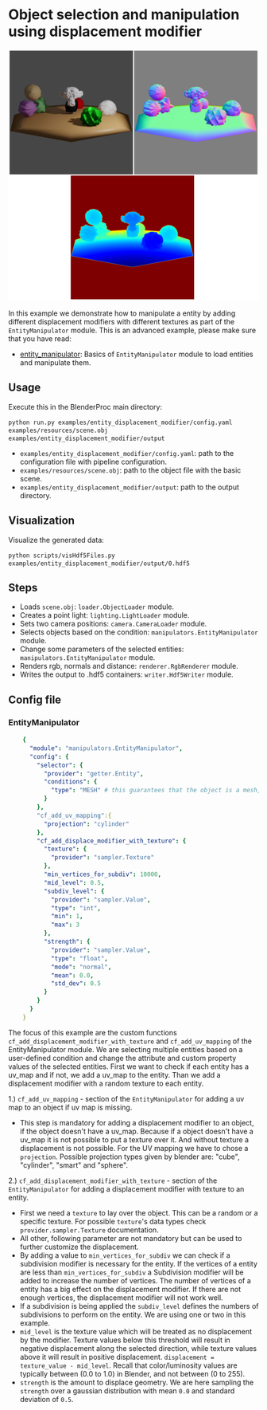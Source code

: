 # Object selection and manipulation using displacement modifier

![](rendering.png)

In this example we demonstrate how to manipulate a entity by adding different displacement modifiers with different textures as part of the `EntityManipulator` module.
This is an advanced example, please make sure that you have read:

* [entity_manipulator](../shapenet/README.md): Basics of `EntityManipulator` module to load entities and manipulate them. 
## Usage

Execute this in the BlenderProc main directory:

```
python run.py examples/entity_displacement_modifier/config.yaml examples/resources/scene.obj examples/entity_displacement_modifier/output
```

* `examples/entity_displacement_modifier/config.yaml`: path to the configuration file with pipeline configuration.
* `examples/resources/scene.obj`: path to the object file with the basic scene.
* `examples/entity_displacement_modifier/output`: path to the output directory.

## Visualization

Visualize the generated data:

```
python scripts/visHdf5Files.py examples/entity_displacement_modifier/output/0.hdf5
```

## Steps

* Loads `scene.obj`: `loader.ObjectLoader` module.
* Creates a point light: `lighting.LightLoader` module.
* Sets two camera positions: `camera.CameraLoader` module.
* Selects objects based on the condition: `manipulators.EntityManipulator` module.
* Change some parameters of the selected entities: `manipulators.EntityManipulator` module. 
* Renders rgb, normals and distance: `renderer.RgbRenderer` module.
* Writes the output to .hdf5 containers: `writer.Hdf5Writer` module.

## Config file

### EntityManipulator

```yaml
    {
      "module": "manipulators.EntityManipulator",
      "config": {
        "selector": {
          "provider": "getter.Entity",
          "conditions": {
            "type": "MESH" # this guarantees that the object is a mesh, and not for example a camera
          }
        },
        "cf_add_uv_mapping":{
          "projection": "cylinder"
        },
        "cf_add_displace_modifier_with_texture": {
          "texture": {
            "provider": "sampler.Texture"
          },
          "min_vertices_for_subdiv": 10000,
          "mid_level": 0.5,
          "subdiv_level": {
            "provider": "sampler.Value",
            "type": "int",
            "min": 1,
            "max": 3
          },
          "strength": {
            "provider": "sampler.Value",
            "type": "float",
            "mode": "normal",
            "mean": 0.0,
            "std_dev": 0.5
          }
        }
      }
    }
```

The focus of this example are the custom functions `cf_add_displacement_modifier_with_texture` and `cf_add_uv_mapping` of the EntityManipulator module.
We are selecting multiple entities based on a user-defined condition and change the attribute and custom property values of the selected entities.
First we want to check if each entity has a uv_map and if not, we add a uv_map to the entity. Than we add a displacement modifier with a random texture to each entity. 

1.) `cf_add_uv_mapping` - section of the `EntityManipulator` for adding a uv map to an object if uv map is missing.

* This step is mandatory for adding a displacement modifier to an object, if the object doesn't have a uv_map. Because if a object doesn't have a uv_map it is not possible to put a texture over it. And without texture a displacement is not possible. 
For the UV mapping we have to chose a `projection`. Possible projection types given by blender are: "cube", "cylinder", "smart" and "sphere".

2.) `cf_add_displacement_modifier_with_texture` - section of the `EntityManipulator` for adding a displacement modifier with texture to an entity.

* First we need a `texture` to lay over the object. This can be a random or a specific texture. For possible `texture`'s data types check `provider.sampler.Texture` documentation.
* All other, following parameter are not mandatory but can be used to further customize the displacement.
* By adding a value to `min_vertices_for_subdiv` we can check if a subdivision modifier is necessary for the entity. If the vertices of a entity are less than `min_vertices_for_subdiv` a Subdivision modifier will be added to increase the number of vertices. The number of vertices of a entity has a big effect on the displacement modifier. If there are not enough vertices, the displacement modifier will not work well.                                                                         
* If a subdivision is being applied the `subdiv_level` defines the numbers of subdivisions to perform on the entity. We are using one or two in this example.
* `mid_level` is the texture value which will be treated as no displacement by the modifier. Texture values below this threshold will result in negative displacement along the selected direction, while texture values above it will result in positive displacement. `displacement = texture_value - mid_level`. Recall that color/luminosity values are typically between (0.0 to 1.0) in Blender, and not between (0 to 255).
* `strength` is the amount to displace geometry. We are here sampling the `strength` over a gaussian distribution with mean `0.0` and standard deviation of `0.5`.
